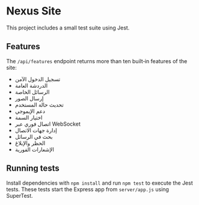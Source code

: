 # Nexus Site

This project includes a small test suite using Jest.

## Features

The `/api/features` endpoint returns more than ten built‑in features of the site:

- تسجيل الدخول الآمن
- الدردشة العامة
- الرسائل الخاصة
- إرسال الصور
- تحديث حالة المستخدم
- دعم الإيموجي
- اختيار السمة
- اتصال فوري عبر WebSocket
- إدارة جهات الاتصال
- بحث في الرسائل
- الحظر والإبلاغ
- الإشعارات الفورية

## Running tests

Install dependencies with `npm install` and run `npm test` to execute the Jest tests. These tests start the Express app from `server/app.js` using SuperTest.
